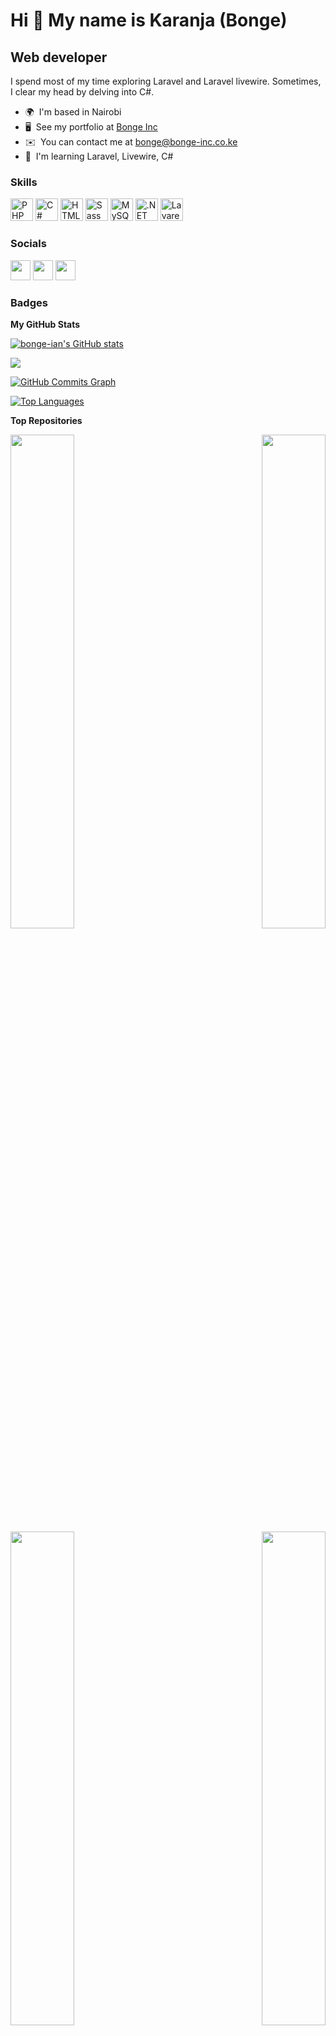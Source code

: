 Hi 👋 My name is Karanja (Bonge)
================================

Web developer
-------------

I spend most of my time exploring Laravel and Laravel livewire. Sometimes, I clear my head by delving into C#.

* 🌍  I'm based in Nairobi
* 🖥️  See my portfolio at [Bonge Inc](http://bonge-inc.co.ke/#portfolio)
* ✉️  You can contact me at [bonge@bonge-inc.co.ke](mailto:bonge@bonge-inc.co.ke)
* 🧠  I'm learning Laravel, Livewire, C#

### Skills

<p align="left">
<a href="https://www.php.net/" target="_blank" rel="noreferrer"><img src="https://raw.githubusercontent.com/danielcranney/readme-generator/main/public/icons/skills/php-colored.svg" width="36" height="36" alt="PHP" /></a>
<a href="https://docs.microsoft.com/en-us/dotnet/csharp/" target="_blank" rel="noreferrer"><img src="https://raw.githubusercontent.com/danielcranney/readme-generator/main/public/icons/skills/csharp-colored.svg" width="36" height="36" alt="C#" /></a>
<a href="https://developer.mozilla.org/en-US/docs/Glossary/HTML5" target="_blank" rel="noreferrer"><img src="https://raw.githubusercontent.com/danielcranney/readme-generator/main/public/icons/skills/html5-colored.svg" width="36" height="36" alt="HTML5" /></a>
<a href="https://sass-lang.com/" target="_blank" rel="noreferrer"><img src="https://raw.githubusercontent.com/danielcranney/readme-generator/main/public/icons/skills/sass-colored.svg" width="36" height="36" alt="Sass" /></a>
<a href="https://www.mysql.com/" target="_blank" rel="noreferrer"><img src="https://raw.githubusercontent.com/danielcranney/readme-generator/main/public/icons/skills/mysql-colored.svg" width="36" height="36" alt="MySQL" /></a>
<a href="https://dotnet.microsoft.com/en-us/" target="_blank" rel="noreferrer"><img src="https://raw.githubusercontent.com/danielcranney/readme-generator/main/public/icons/skills/dot-net-colored.svg" width="36" height="36" alt=".NET" /></a>
<a href="https://laravel.com/" target="_blank" rel="noreferrer"><img src="https://raw.githubusercontent.com/danielcranney/readme-generator/main/public/icons/skills/laravel-colored.svg" width="36" height="36" alt="Lavarel" /></a>
</p>


### Socials

<p align="left"> <a href="https://www.github.com/bonge-ian" target="_blank" rel="noreferrer"><img src="https://raw.githubusercontent.com/danielcranney/readme-generator/main/public/icons/socials/github.svg" width="32" height="32" /></a> <a href="https://www.linkedin.com/in/karanja-mbugua" target="_blank" rel="noreferrer"><img src="https://raw.githubusercontent.com/danielcranney/readme-generator/main/public/icons/socials/linkedin.svg" width="32" height="32" /></a> <a href="https://www.twitter.com/bongeinc" target="_blank" rel="noreferrer"><img src="https://raw.githubusercontent.com/danielcranney/readme-generator/main/public/icons/socials/twitter.svg" width="32" height="32" /></a></p>

### Badges

<b>My GitHub Stats</b>

<a href="http://www.github.com/bonge-ian"><img src="https://github-readme-stats.vercel.app/api?username=bonge-ian&show_icons=true&hide=&count_private=true&title_color=22c55e&text_color=ffffff&icon_color=14b8a6&bg_color=1c1917&hide_border=true&show_icons=true" alt="bonge-ian's GitHub stats" /></a>

<a href="http://www.github.com/bonge-ian"><img src="https://github-readme-streak-stats.herokuapp.com/?user=bonge-ian&stroke=ffffff&background=1c1917&ring=22c55e&fire=22c55e&currStreakNum=ffffff&currStreakLabel=22c55e&sideNums=ffffff&sideLabels=ffffff&dates=ffffff&hide_border=true" /></a>

<a href="http://www.github.com/bonge-ian"><img src="https://activity-graph.herokuapp.com/graph?username=bonge-ian&bg_color=1c1917&color=ffffff&line=14b8a6&point=ffffff&area_color=1c1917&area=true&hide_border=true&custom_title=GitHub%20Commits%20Graph" alt="GitHub Commits Graph" /></a>

<a href="https://github.com/bonge-ian" align="left"><img src="https://github-readme-stats.vercel.app/api/top-langs/?username=bonge-ian&langs_count=10&title_color=22c55e&text_color=ffffff&icon_color=14b8a6&bg_color=1c1917&hide_border=true&locale=en&custom_title=Top%20%Languages" alt="Top Languages" /></a>

<b>Top Repositories</b>

<div width="100%" align="center"><a href="https://github.com/bonge-ian/mboka" align="left"><img align="left" width="45%" src="https://github-readme-stats.vercel.app/api/pin/?username=bonge-ian&repo=mboka&title_color=22c55e&text_color=ffffff&icon_color=14b8a6&bg_color=1c1917&hide_border=true&locale=en" /></a><a href="https://github.com/bonge-ian/fokit" align="right"><img align="right" width="45%" src="https://github-readme-stats.vercel.app/api/pin/?username=bonge-ian&repo=fokit&title_color=22c55e&text_color=ffffff&icon_color=14b8a6&bg_color=1c1917&hide_border=true&locale=en" /></a></div><br /><br /><br /><br /><br /><br /><br />

<br /><br /><br /><br /><br />

<div width="100%" align="center"><a href="https://github.com/bonge-ian/hilda-hairs" align="left"><img align="left" width="45%" src="https://github-readme-stats.vercel.app/api/pin/?username=bonge-ian&repo=hilda-hairs &title_color=22c55e&text_color=ffffff&icon_color=14b8a6&bg_color=1c1917&hide_border=true&locale=en" /></a><a href="https://github.com/bonge-ian/Ithako" align="right"><img align="right" width="45%" src="https://github-readme-stats.vercel.app/api/pin/?username=bonge-ian&repo=Ithako&title_color=22c55e&text_color=ffffff&icon_color=14b8a6&bg_color=1c1917&hide_border=true&locale=en" /></a></div>

